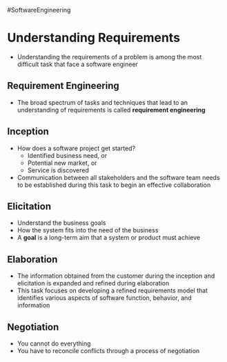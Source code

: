 #SoftwareEngineering
# Understanding Requirements
- Understanding the requirements of a problem is among the most difficult task that face a software engineer
## Requirement Engineering
- The broad spectrum of tasks and techniques that lead to an understanding of requirements is called **requirement engineering**

## Inception
- How does a software project get started?
	- Identified business need, or
	- Potential new market, or 
	- Service is discovered
- Communication between all stakeholders and the software team needs to be established during this task to begin an effective collaboration

## Elicitation
- Understand the business goals
- How the system fits into the need of the business
- A **goal** is a long-term aim that a system or product must achieve

## Elaboration
- The information obtained from the customer during the inception and elicitation is expanded and refined during elaboration
- This task focuses on developing a refined requirements model that identifies various aspects of software function, behavior, and information

## Negotiation
- You cannot do everything
- You have to reconcile conflicts through a process of negotiation